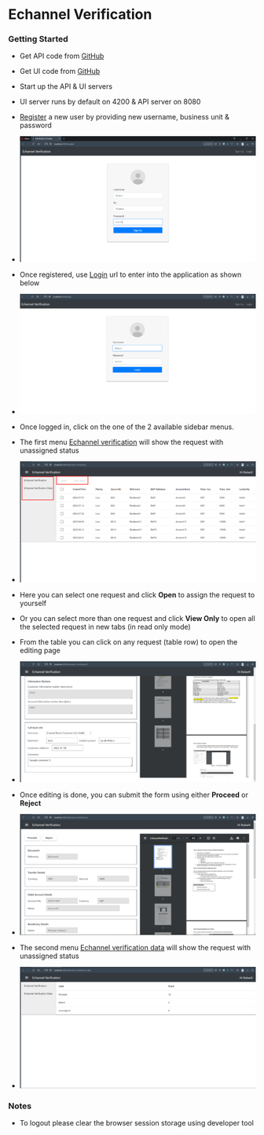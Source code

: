 # Echannel Verification

### Getting Started

* Get API code from [GitHub](https://github.com/nelsonfernandoe/nagarro-everification-api)
* Get UI code from [GitHub](https://github.com/nelsonfernandoe/nagarro-everification-ui)
* Start up the API & UI servers
* UI server runs by default on 4200 & API server on 8080
* [Register](http://localhost:4200/register) a new user by providing new username, business unit & password
* ![](./screenshot/register.png "Register")
* Once registered, use [Login](http://localhost:4200/login) url to enter into the application as shown below
* ![](./screenshot/login.png "Login") 
* Once logged in, click on the one of the 2 available sidebar menus. 
* The first menu [Echannel verification](http://localhost:4200/echannel-verification) will show the request with unassigned status
* ![](./screenshot/ecv.png "ECV")
* Here you can select one request and click **Open** to assign the request to yourself
* Or you can select more than one request and click **View Only** to open all the selected request in new tabs (in read only mode)
* From the table you can click on any request (table row) to open the editing page 
* ![](./screenshot/ecv-form1.png "ECV Form")
* Once editing is done, you can submit the form using either **Proceed** or **Reject**
* ![](./screenshot/ecv-form.png "ECV Form")

* The second menu [Echannel verification data](http://localhost:4200/echannel-verification-data) will show the request with unassigned status
* ![](./screenshot/ecv-data.png "ECV Data")

### Notes

* To logout please clear the browser session storage using developer tool
